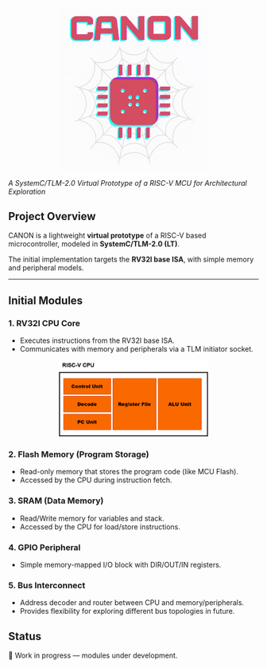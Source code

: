 <p align="center">
	<img src="docs/CANON_logo.png" alt="AstraRISCV Logo" width="300"/>
</p>

*A SystemC/TLM-2.0 Virtual Prototype of a RISC-V MCU for Architectural Exploration*  

## Project Overview
CANON is a lightweight **virtual prototype** of a RISC-V based microcontroller, modeled in **SystemC/TLM-2.0 (LT)**.  

The initial implementation targets the **RV32I base ISA**, with simple memory and peripheral models.

---

## Initial Modules

### 1. **RV32I CPU Core**
- Executes instructions from the RV32I base ISA.
- Communicates with memory and peripherals via a TLM initiator socket.

<p align="center">
	<img src="docs/riscv_cpu.png" alt="CPU Architecture" width="300"/>
</p>

### 2. **Flash Memory (Program Storage)**
- Read-only memory that stores the program code (like MCU Flash).
- Accessed by the CPU during instruction fetch.

### 3. **SRAM (Data Memory)**
- Read/Write memory for variables and stack.
- Accessed by the CPU for load/store instructions.

### 4. **GPIO Peripheral**
- Simple memory-mapped I/O block with DIR/OUT/IN registers.

### 5. **Bus Interconnect**
- Address decoder and router between CPU and memory/peripherals.
- Provides flexibility for exploring different bus topologies in future.

## Status
🚧 Work in progress — modules under development.  